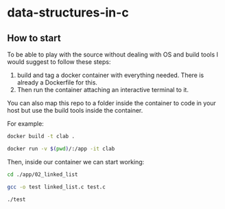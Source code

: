 # data-structures-in-c

## How to start
To be able to play with the source without dealing with OS and build tools I would suggest to follow these steps:
1. build and tag a docker container with everything needed. There is already a Dockerfile for this.
2. Then run the container attaching an interactive terminal to it.

You can also map this repo to a folder inside the container to code in your host but use the build tools inside the container.

For example:

```bash
docker build -t clab .

docker run -v $(pwd)/:/app -it clab
```

Then, inside our container we can start working:

```bash
cd ./app/02_linked_list

gcc -o test linked_list.c test.c

./test
```
